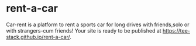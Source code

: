 # rent-a-car
Car-rent is a platform to rent a sports car for long drives with friends,solo or with strangers-cum friends!
Your site is ready to be published at https://tee-stack.github.io/rent-a-car/.

